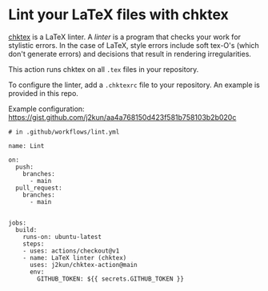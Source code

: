 # Lint your LaTeX files with chktex

[chktex](https://www.nongnu.org/chktex/) is a LaTeX linter. A _linter_ is a
program that checks your work for stylistic errors. In the case of LaTeX, style
errors include soft tex-O's (which don't generate errors) and decisions that
result in rendering irregularities.

This action runs chktex on all `.tex` files in your repository.

To configure the linter, add a `.chktexrc` file to your repository. An example
is provided in this repo.

Example configuration: https://gist.github.com/j2kun/aa4a768150d423f581b758103b2b020c

```
# in .github/workflows/lint.yml

name: Lint

on: 
  push:
    branches:
      - main
  pull_request:
    branches:
      - main


jobs:
  build:
    runs-on: ubuntu-latest
    steps:
    - uses: actions/checkout@v1
    - name: LaTeX linter (chktex)
      uses: j2kun/chktex-action@main
      env:
        GITHUB_TOKEN: ${{ secrets.GITHUB_TOKEN }}
```
